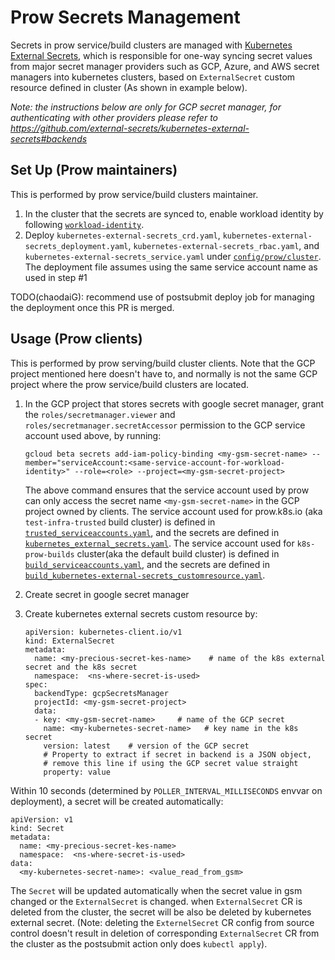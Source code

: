 # Prow Secrets Management

Secrets in prow service/build clusters are managed with [Kubernetes External
Secrets](https://github.com/external-secrets/kubernetes-external-secrets), which is responsible for one-way syncing secret values from major
secret manager providers such as GCP, Azure, and AWS secret managers into
kubernetes clusters, based on `ExternalSecret` custom resource defined in
cluster (As shown in example below).

_Note: the instructions below are only for GCP secret manager, for
authenticating with other providers please refer to
https://github.com/external-secrets/kubernetes-external-secrets#backends_

## Set Up (Prow maintainers)

This is performed by prow service/build clusters maintainer.

1. In the cluster that the secrets are synced to, enable workload identity by
   following [`workload-identity`](/workload-identity/README.md).
1. Deploy `kubernetes-external-secrets_crd.yaml`,
   `kubernetes-external-secrets_deployment.yaml`,
   `kubernetes-external-secrets_rbac.yaml`,
   and  `kubernetes-external-secrets_service.yaml` under
   [`config/prow/cluster`](/config/prow/cluster). The deployment file assumes
   using the same service account name as used in step #1

TODO(chaodaiG): recommend use of postsubmit deploy job for managing the
deployment once this PR is merged.

## Usage (Prow clients)

This is performed by prow serving/build cluster clients. Note that the GCP
project mentioned here doesn't have to, and normally is not the same GCP project
where the prow service/build clusters are located.

1. In the GCP project that stores secrets with google secret manager, grant the
   `roles/secretmanager.viewer` and `roles/secretmanager.secretAccessor`
   permission to the GCP service account used above, by running:
   ```
   gcloud beta secrets add-iam-policy-binding <my-gsm-secret-name> --member="serviceAccount:<same-service-account-for-workload-identity>" --role=<role> --project=<my-gsm-secret-project>
   ```
   The above command ensures that the service account used by prow can only
   access the secret name `<my-gsm-secret-name>` in the GCP project owned by
   clients. The service account used for prow.k8s.io (aka `test-infra-trusted`
   build cluster) is defined in
   [`trusted_serviceaccounts.yaml`](https://github.com/kubernetes/test-infra/blob/1b2153ebe2809727a45c5b930647b2a3609dd7e7/config/prow/cluster/trusted_serviceaccounts.yaml#L46),
   and the secrets are defined in
   [`kubernetes_external_secrets.yaml`](https://github.com/kubernetes/test-infra/blob/master/config/prow/cluster/kubernetes_external_secrets.yaml).
   The service account used for `k8s-prow-builds` cluster(aka the default build
   cluster) is defined in
   [`build_serviceaccounts.yaml`](https://github.com/kubernetes/test-infra/blob/1b2153ebe2809727a45c5b930647b2a3609dd7e7/config/prow/cluster/build_serviceaccounts.yaml#L43),
   and the secrets are defined in
   [`build_kubernetes-external-secrets_customresource.yaml`](https://github.com/kubernetes/test-infra/blob/master/config/prow/cluster/build_kubernetes-external-secrets_customresource.yaml).

2. Create secret in google secret manager
3. Create kubernetes external secrets custom resource by:
   ```
   apiVersion: kubernetes-client.io/v1
   kind: ExternalSecret
   metadata:
     name: <my-precious-secret-kes-name>    # name of the k8s external secret and the k8s secret
     namespace:  <ns-where-secret-is-used>
   spec:
     backendType: gcpSecretsManager
     projectId: <my-gsm-secret-project>
     data:
     - key: <my-gsm-secret-name>     # name of the GCP secret
       name: <my-kubernetes-secret-name>   # key name in the k8s secret
       version: latest    # version of the GCP secret
       # Property to extract if secret in backend is a JSON object,
       # remove this line if using the GCP secret value straight
       property: value
   ```

Within 10 seconds (determined by `POLLER_INTERVAL_MILLISECONDS` envvar on deployment), a secret will be created automatically:
```
apiVersion: v1
kind: Secret
metadata:
  name: <my-precious-secret-kes-name>
  namespace:  <ns-where-secret-is-used>
data:
  <my-kubernetes-secret-name>: <value_read_from_gsm>
```

The `Secret` will be updated automatically when the secret value in gsm changed
or the `ExternalSecret` is changed. when `ExternalSecret` CR is deleted from the
cluster, the secret will be also be deleted by kubernetes external secret.
(Note: deleting the `ExternelSecret` CR config from source control doesn't
result in deletion of corresponding `ExternalSecret` CR from the cluster as the
postsubmit action only does `kubectl apply`).
